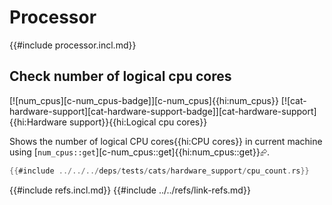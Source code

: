 # Processor

{{#include processor.incl.md}}

## Check number of logical cpu cores

[![num_cpus][c-num_cpus-badge]][c-num_cpus]{{hi:num_cpus}}  [![cat-hardware-support][cat-hardware-support-badge]][cat-hardware-support]{{hi:Hardware support}}{{hi:Logical cpu cores}}

Shows the number of logical CPU cores{{hi:CPU cores}} in current machine using [`num_cpus::get`][c-num_cpus::get]{{hi:num_cpus::get}}⮳.

```rust
{{#include ../../../deps/tests/cats/hardware_support/cpu_count.rs}}
```

{{#include refs.incl.md}}
{{#include ../../refs/link-refs.md}}

<div class="hidden">
</div>
